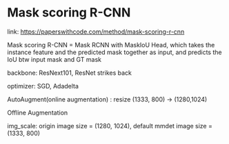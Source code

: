 # Mask scoring R-CNN
link: https://paperswithcode.com/method/mask-scoring-r-cnn

Mask scoring R-CNN = Mask RCNN with MaskIoU Head, which takes the instance feature and the predicted mask together as input, and predicts the IoU btw input mask and GT mask

backbone: ResNext101, ResNet strikes back

optimizer: SGD, Adadelta

AutoAugment(online augmentation) : resize (1333, 800) -> (1280,1024)

Offline Augmentation

img_scale: origin image size = (1280, 1024), default mmdet image size = (1333, 800)
